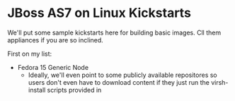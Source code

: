 JBoss AS7 on Linux Kickstarts
============================

We'll put some sample kickstarts here for building basic images. Cll them appliances if you are so inclined.

First on my list:
* Fedora 15 Generic Node
  * Ideally, we'll even point to some publicly available repositores so users don't even have to download content if they just run the virsh-install scripts provided in <TODO>
